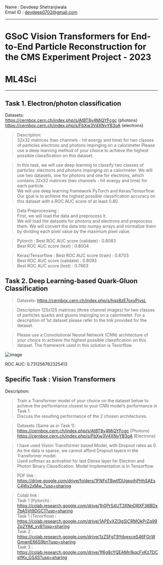 Name : Devdeep Shetranjiwala  
Email ID : devdeep0702@gmail.com

****

# GSoC Vision Transformers for End-to-End Particle Reconstruction for the CMS Experiment Project - 2023
# ML4Sci

---

## Task 1. Electron/photon classification
Datasets:</br>
https://cernbox.cern.ch/index.php/s/AtBT8y4MiQYFcgc (photons) </br>
https://cernbox.cern.ch/index.php/s/FbXw3V4XNyYB3oA (electrons) </br>
> Description: </br>
32x32 matrices (two channels - hit energy and time) for two classes of particles electrons and photons impinging on a calorimeter
Please use a deep learning method of your choice to achieve the highest possible
classification on this dataset.

> In this task, we will use deep learning to classify two classes of particles: electrons and photons impinging on a calorimeter. We will use two datasets, one for photons and one for electrons, which contains 32x32 matrices (two channels - hit energy and time) for each particle.</br>
We will use deep learning framework PyTorch and Keras/Tensorflow. Our goal is to achieve the highest possible classification accuracy on this dataset with a ROC AUC score of at least 0.80.

> Data Preprocessing : </br>
First, we will load the data and preprocess it.<br>
We will load the datasets for photons and electrons and preprocess them. We will convert the data into numpy arrays and normalize them by dividing each pixel value by the maximum pixel value.

> Pytorch : 
Best ROC AUC score (validate) : 0.8083 </br>
Best ROC AUC score (test) : 0.8004 </br>

> Keras/Tensorflow :
Best ROC AUC score (train) : 0.8703 </br>
Best ROC AUC score (validate) : 0.8093 </br>
Best ROC AUC score (test) : 0.7863 </br>

## Task 2.  Deep Learning-based Quark-Gluon Classification

> Datasets: https://cernbox.cern.ch/index.php/s/hqz8zE7oxyPjvsL 

> Description 125x125 matrices (three channel images) for two classes of particles quarks and gluons impinging on a calorimeter.
For a description of 1st dataset please refer to the link provided for the dataset.

> Please use a Convolutional Neural Network (CNN) architecture of your choice to achieve the highest possible classification on this dataset.
> The framework used in this solution is Tesorflow.

![image](https://user-images.githubusercontent.com/75716586/229305601-16339db9-2e0c-4325-b0ba-dbf27d8f3de4.png)

ROC AUC:
0.731256762325413

## Specific Task : Vision Transformers

Description:
> Train a Transformer model of your choice on the dataset below to achieve the performance closest to your CNN model’s performance in Task 1. </br>
> Discuss the resulting performance of the 2 chosen architectures.

> Datasets (Same as in Task 1): </br>
https://cernbox.cern.ch/index.php/s/AtBT8y4MiQYFcgc (Photons) </br>
https://cernbox.cern.ch/index.php/s/FbXw3V4XNyYB3oA (Electrons)

> I have used Vision Transformer based Model, with Dropout rates as 0. <br>
As the data is sparse, we cannot afford Dropout layers in the Transformer model. <br>
Used softmax as activation for last Dense layer for Electron and Photon Binary Classification. Model Implementation is in Tensorflow.

> PDF link : </br>
https://drive.google.com/drive/folders/1FNFpTBwtfDUgpojhPHhSAEsC4Wx2xMw_?usp=sharing

> Colab link : </br>
Task 1 (Pytorch) : https://colab.research.google.com/drive/1h0PrS4UT3XNnDRXF36BDx7bA5Vt9DGC1?usp=sharing </br>
Task 1 (Tenorflow) : https://colab.research.google.com/drive/1APEvXZl3gSjCRMOkPrZq99Zp2YAK_yv8?usp=sharing </br>
Task 2 : https://colab.research.google.com/drive/1zZ5FgT9YdyesceS46FGrWGmwnE66S9bn?usp=sharing </br>
Task 3 : https://colab.research.google.com/drive/1f6g8cYQEAMn1kqcFxKz7DCslfKv_GS4S?usp=sharing



